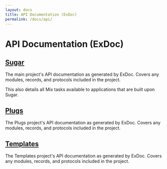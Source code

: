 ```yaml
---
layout: docs
title: API Documentation (ExDoc)
permalink: /docs/api/
---
```


# API Documentation (ExDoc)

## [Sugar](http://hexdocs.pm/sugar/)

The main project's API documentation as generated by ExDoc. Covers any modules, records, and protocols included in the project.

This also details all Mix tasks available to applications that are built upon Sugar.

## [Plugs](http://hexdocs.pm/plugs/)

The Plugs project's API documentation as generated by ExDoc. Covers any modules, records, and protocols included in the project.

## [Templates](http://hexdocs.pm/templates/)

The Templates project's API documentation as generated by ExDoc. Covers any modules, records, and protocols included in the project.
